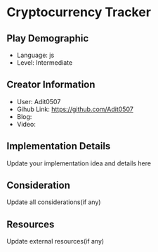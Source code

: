 # Cryptocurrency Tracker



## Play Demographic

- Language: js
- Level: Intermediate

## Creator Information

- User: Adit0507
- Gihub Link: https://github.com/Adit0507
- Blog: 
- Video: 

## Implementation Details

Update your implementation idea and details here

## Consideration

Update all considerations(if any)

## Resources

Update external resources(if any)
